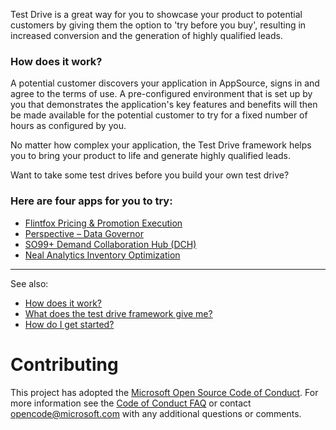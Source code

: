 Test Drive is a great way for you to showcase your product to potential customers by giving them the option to 'try before you buy', resulting in increased conversion and the generation of highly qualified leads.

### How does it work? 
A potential customer discovers your application in AppSource, signs in and agree to the terms of use. A pre-configured environment that is set up by you that demonstrates the application's key features and benefits will then be made available for the potential customer to try for a fixed number of hours as configured by you.

No matter how complex your application, the Test Drive framework helps you to bring your product to life and generate highly qualified leads.

Want to take some test drives before you build your own test drive? 

### Here are four apps for you to try:
* [Flintfox Pricing & Promotion Execution](https://appsource.microsoft.com/product/web-apps/flintfox-trade-management-dist.2c631707-e421-4248-b22c-27b430af9fd9?tab=Overview)
* [Perspective – Data Governor ](https://appsource.microsoft.com/product/web-apps/perspective.6c5fcd8a-a191-43c9-a7a6-a55b686f6c71)
* [SO99+ Demand Collaboration Hub (DCH)](https://appsource.microsoft.com/product/web-apps/toolsgroup.68211dad-3960-4da8-a6a8-5b9cd0de8119)
* [Neal Analytics Inventory Optimization ](https://appsource.microsoft.com/product/web-apps/neal_analytics.8066ad01-1e61-40cd-bd33-9b86c65fa73a)

***

See also:

* [How does it work?](https://github.com/Microsoft/AppSource/blob/master/How-does-it-work.md)
* [What does the test drive framework give me?](https://github.com/Microsoft/AppSource/wiki/What-does-the-test-drive-framework-give-me.md)
* [How do I get started?](https://github.com/Microsoft/AppSource/wiki/GettingStarted.md)

# Contributing

This project has adopted the [Microsoft Open Source Code of Conduct](https://opensource.microsoft.com/codeofconduct/). For more information see the [Code of Conduct FAQ](https://opensource.microsoft.com/codeofconduct/faq/) or contact [opencode@microsoft.com](mailto:opencode@microsoft.com) with any additional questions or comments.
